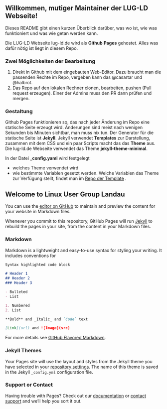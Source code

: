 ## Willkommen, mutiger Maintainer der LUG-LD Webseite!

Dieses README gibt einen kurzen Überblick darüber, was wo ist, wie was funktioniert und was wie getan werden kann.

Die LUG-LD Webseite lug-ld.de wird als **Github** **Pages** gehostet. Alles was dafür nötig ist liegt in diesem Repo.

### Zwei Möglichkeiten der Bearbeitung

1. Direkt in Github mit dem eingebauten Web-Editor. Dazu braucht man die passenden Rechte im Repo, vergeben kann das @casartar und @halbrot.
2. Das Repo auf den lokalen Rechner clonen, bearbeiten, pushen (Pull request erzeugen). Einer der Admins muss den PR dann prüfen und mergen.


### Gestaltung

Github Pages funktionieren so, das nach jeder Änderung im Repo eine statische Seite erzeugt wird. Änderungen sind meist nach wenigen Sekunden bis Minuten sichtbar, man muss nix tun. Der Generator für die statische Seite ist **Jekyll**. Jekyll verwendet __Templates__ zur Darstellung, zusammen mit dem CSS und ein paar Scripts macht das das **Theme** aus. Die lug-ld.de Webseite verwendet das Theme **jekyll-theme-minimal**.

In der Datei **_config.yaml** wird festgelegt
- welches Theme verwendet wird
- wie bestimmte Variablen gesetzt werden. Welche Variablen das Theme zur Verfügung stellt, findet man im [Repo der Template](https://github.com/pages-themes/minimal) .





## Welcome to Linux User Group Landau

You can use the [editor on GitHub](https://github.com/LUG-LD/lug-ld.github.io/edit/master/README.md) to maintain and preview the content for your website in Markdown files.

Whenever you commit to this repository, GitHub Pages will run [Jekyll](https://jekyllrb.com/) to rebuild the pages in your site, from the content in your Markdown files.

### Markdown

Markdown is a lightweight and easy-to-use syntax for styling your writing. It includes conventions for

```markdown
Syntax highlighted code block

# Header 1
## Header 2
### Header 3

- Bulleted
- List

1. Numbered
2. List

**Bold** and _Italic_ and `Code` text

[Link](url) and ![Image](src)
```

For more details see [GitHub Flavored Markdown](https://guides.github.com/features/mastering-markdown/).

### Jekyll Themes

Your Pages site will use the layout and styles from the Jekyll theme you have selected in your [repository settings](https://github.com/LUG-LD/lug-ld.github.io/settings). The name of this theme is saved in the Jekyll `_config.yml` configuration file.

### Support or Contact

Having trouble with Pages? Check out our [documentation](https://docs.github.com/categories/github-pages-basics/) or [contact support](https://github.com/contact) and we’ll help you sort it out.
